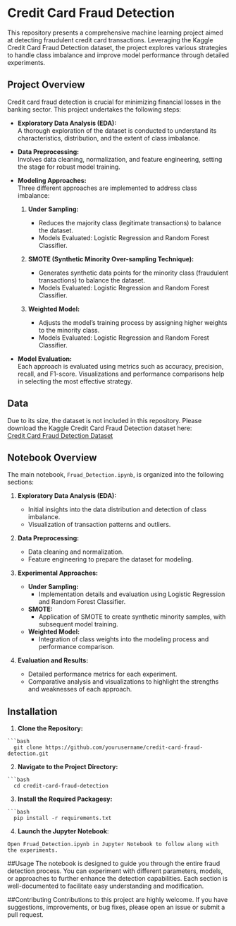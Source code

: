 # Credit Card Fraud Detection

This repository presents a comprehensive machine learning project aimed at detecting fraudulent credit card transactions. Leveraging the Kaggle Credit Card Fraud Detection dataset, the project explores various strategies to handle class imbalance and improve model performance through detailed experiments.

## Project Overview

Credit card fraud detection is crucial for minimizing financial losses in the banking sector. This project undertakes the following steps:

- **Exploratory Data Analysis (EDA):**  
  A thorough exploration of the dataset is conducted to understand its characteristics, distribution, and the extent of class imbalance.

- **Data Preprocessing:**  
  Involves data cleaning, normalization, and feature engineering, setting the stage for robust model training.

- **Modeling Approaches:**  
  Three different approaches are implemented to address class imbalance:
  
  1. **Under Sampling:**  
     - Reduces the majority class (legitimate transactions) to balance the dataset.
     - Models Evaluated: Logistic Regression and Random Forest Classifier.
  
  2. **SMOTE (Synthetic Minority Over-sampling Technique):**  
     - Generates synthetic data points for the minority class (fraudulent transactions) to balance the dataset.
     - Models Evaluated: Logistic Regression and Random Forest Classifier.
  
  3. **Weighted Model:**  
     - Adjusts the model’s training process by assigning higher weights to the minority class.
     - Models Evaluated: Logistic Regression and Random Forest Classifier.

- **Model Evaluation:**  
  Each approach is evaluated using metrics such as accuracy, precision, recall, and F1-score. Visualizations and performance comparisons help in selecting the most effective strategy.

## Data

Due to its size, the dataset is not included in this repository. Please download the Kaggle Credit Card Fraud Detection dataset here:  
[Credit Card Fraud Detection Dataset](https://www.kaggle.com/datasets/mlg-ulb/creditcardfraud)

## Notebook Overview

The main notebook, `Fruad_Detection.ipynb`, is organized into the following sections:

1. **Exploratory Data Analysis (EDA):**  
   - Initial insights into the data distribution and detection of class imbalance.
   - Visualization of transaction patterns and outliers.

2. **Data Preprocessing:**  
   - Data cleaning and normalization.
   - Feature engineering to prepare the dataset for modeling.

3. **Experimental Approaches:**  
   - **Under Sampling:**  
     - Implementation details and evaluation using Logistic Regression and Random Forest Classifier.
   - **SMOTE:**  
     - Application of SMOTE to create synthetic minority samples, with subsequent model training.
   - **Weighted Model:**  
     - Integration of class weights into the modeling process and performance comparison.

4. **Evaluation and Results:**  
   - Detailed performance metrics for each experiment.
   - Comparative analysis and visualizations to highlight the strengths and weaknesses of each approach.

## Installation

  1. **Clone the Repository:**

    ```bash
      git clone https://github.com/yourusername/credit-card-fraud-detection.git

  2. **Navigate to the Project Directory:**

    ```bash
      cd credit-card-fraud-detection

  3. **Install the Required Packagesy:**

    ```bash
      pip install -r requirements.txt

  4. **Launch the Jupyter Notebook**:
  
    Open Fruad_Detection.ipynb in Jupyter Notebook to follow along with the experiments.

##Usage
  The notebook is designed to guide you through the entire fraud detection process. You can experiment with different parameters, models, or approaches to further enhance the detection capabilities. Each section is well-documented to facilitate easy understanding and modification.

##Contributing
  Contributions to this project are highly welcome. If you have suggestions, improvements, or bug fixes, please open an issue or submit a pull request.
